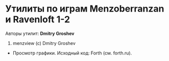 ﻿# Утилиты по играм Menzoberranzan и Ravenloft 1-2

Авторы утилит: **Dmitry Groshev**

1. menzview (c) Dmitry Groshev
 * Просмотр графики. Исходный код: Forth (см. forth.ru).